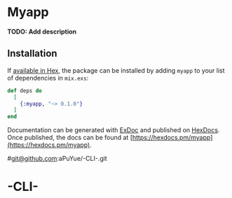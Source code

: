 # Myapp

**TODO: Add description**

## Installation

If [available in Hex](https://hex.pm/docs/publish), the package can be installed
by adding `myapp` to your list of dependencies in `mix.exs`:

```elixir
def deps do
  [
    {:myapp, "~> 0.1.0"}
  ]
end
```

Documentation can be generated with [ExDoc](https://github.com/elixir-lang/ex_doc)
and published on [HexDocs](https://hexdocs.pm). Once published, the docs can
be found at [https://hexdocs.pm/myapp](https://hexdocs.pm/myapp).

#git@github.com:aPuYue/-CLI-.git
# -CLI-
